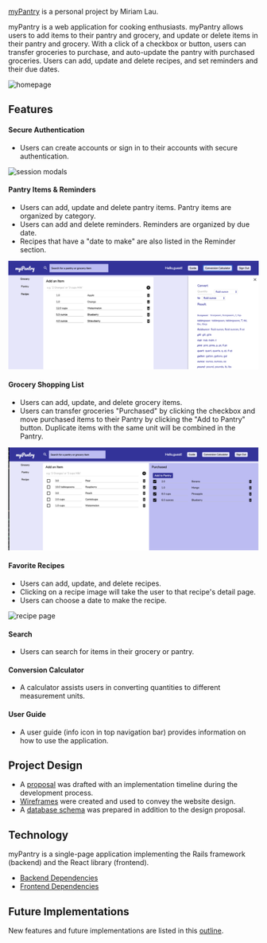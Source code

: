 [myPantry](https://mypantry.herokuapp.com/#/) is a personal project by Miriam Lau.

myPantry is a web application for cooking enthusiasts. myPantry allows users to add items to their pantry and grocery, and update or delete items in their pantry and grocery. With a click of a checkbox or button, users can transfer groceries to purchase, and auto-update the pantry with purchased groceries. Users can add, update and delete recipes, and set reminders and their due dates.

![homepage](./docs/homepage1.png)


## Features

#### Secure Authentication
- Users can create accounts or sign in to their accounts with secure authentication.

![session modals]()

#### Pantry Items & Reminders
- Users can add, update and delete pantry items. Pantry items are organized by category.
- Users can add and delete reminders. Reminders are organized by due date.
- Recipes that have a "date to make" are also listed in the Reminder section.

![pantry page](./docs/pantry1.png)

#### Grocery Shopping List
- Users can add, update, and delete grocery items.
- Users can transfer groceries "Purchased" by clicking the checkbox and move purchased items to their Pantry by clicking the "Add to Pantry" button. Duplicate items with the same unit will be combined in the Pantry.

![grocery page](./docs/grocery1.png)

#### Favorite Recipes
- Users can add, update, and delete recipes.
- Clicking on a recipe image will take the user to that recipe's detail page.
- Users can choose a date to make the recipe.

![recipe page](./docs/recipe1.png)

#### Search
- Users can search for items in their grocery or pantry.

#### Conversion Calculator
- A calculator assists users in converting quantities to different measurement units.

#### User Guide
- A user guide (info icon in top navigation bar) provides information on how to use the application.


## Project Design
- A [proposal](./docs/proposal/development_README.md) was drafted with an implementation timeline during the development process.
- [Wireframes](./docs/proposal/wireframe_doc.md) were created and used to convey the website design.
- A [database schema](./docs/proposal/schema.md) was prepared in addition to the design proposal.


## Technology
myPantry is a single-page application implementing the Rails framework (backend) and the React library (frontend).
- [Backend Dependencies](./docs/backend_tech.md)
- [Frontend Dependencies](./docs/frontend_tech.md)


## Future Implementations
New features and future implementations are listed in this
[outline](./docs/future_implementations.md).

